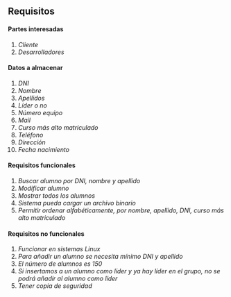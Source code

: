 ## Requisitos
#### Partes interesadas
1. *Cliente*
2. *Desarrolladores*
#### Datos a almacenar
1. *DNI*
2. *Nombre*
3. *Apellidos*
4. *Líder o no*
5. *Número equipo*
6. *Mail*
7. *Curso más alto matriculado*
8. *Teléfono*
9. *Dirección*
10. *Fecha nacimiento*
#### Requisitos funcionales
1. *Buscar alumno por DNI, nombre y apellido*
2. *Modificar alumno*
3. *Mostrar todos los alumnos*
4. *Sistema pueda cargar un archivo binario*
5. *Permitir ordenar alfabéticamente, por nombre, apellido, DNI, curso más alto matriculado*
#### Requisitos no funcionales
1. *Funcionar en sistemas Linux*
2. *Para añadir un alumno se necesita mínimo DNI y apellido*
3. *El número de alumnos es 150*
4. *Si insertamos a un alumno como líder y ya hay líder en el grupo, no se podrá añadir al alumno como líder*
5. *Tener copia de seguridad*

